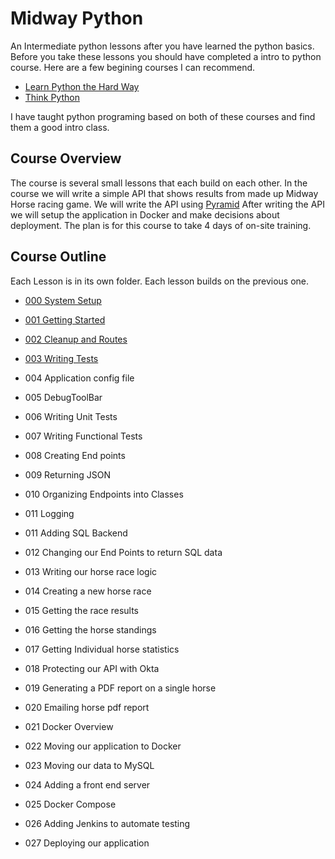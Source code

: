 # Midway Python
An Intermediate python lessons after you have learned the python basics. 
Before you take these lessons you should have completed a intro to python course. Here are a few begining 
courses I can recommend. 

* [Learn Python the Hard Way](http://learnpythonthehardway.com)
* [Think Python](https://greenteapress.com/thinkpython/thinkpython.pdf)

I have taught python programing based on both of these courses and find them a good intro class.


## Course Overview

The course is several small lessons that each build on each other. In the course we will write a simple
API that shows results from made up Midway Horse racing game. We will write the API using [Pyramid](https://trypyramid.com/)
After writing the API we will setup the application in Docker and make decisions about deployment. 
The plan is for this course to take 4 days of on-site training. 

## Course Outline

Each Lesson is in its own folder. Each lesson builds on the previous one. 

* [000 System Setup](https://github.com/kellanjacobs/midwaypython/tree/master/docs/000_Setup)
* [001 Getting Started](https://github.com/kellanjacobs/midwaypython/tree/master/docs/001_Getting_Started)
* [002 Cleanup and Routes](https://github.com/kellanjacobs/midwaypython/tree/master/docs/002_Cleanup_and_routes)
* [003 Writing Tests](https://github.com/kellanjacobs/midwaypython/tree/master/docs/003_writing_tests)
* 004 Application config file
* 005 DebugToolBar
* 006 Writing Unit Tests
* 007 Writing Functional Tests
* 008 Creating End points
* 009 Returning JSON
* 010 Organizing Endpoints into Classes
* 011 Logging

* 011 Adding SQL Backend
* 012 Changing our End Points to return SQL data
* 013 Writing our horse race logic
* 014 Creating a new horse race
* 015 Getting the race results
* 016 Getting the horse standings
* 017 Getting Individual horse statistics
* 018 Protecting our API with Okta
* 019 Generating a PDF report on a single horse
* 020 Emailing horse pdf report
* 021 Docker Overview
* 022 Moving our application to Docker
* 023 Moving our data to MySQL
* 024 Adding a front end server
* 025 Docker Compose
* 026 Adding Jenkins to automate testing
* 027 Deploying our application
